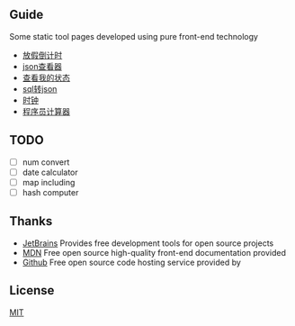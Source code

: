 ## Guide

Some static tool pages developed using pure front-end technology

- [放假倒计时](./holiday/)
- [json查看器](./json/)
- [查看我的状态](./mind/)
- [sql转json](./sql/)
- [时钟](./unicorn/clock/)
- [程序员计算器](./coder/)

## TODO

- [ ] num convert
- [ ] date calculator
- [ ] map including
- [ ] hash computer

## Thanks

- [JetBrains](https://jb.gg/OpenSourceSupport) Provides free development tools for open source projects
- [MDN](https://developer.mozilla.org/zh-CN/) Free open source high-quality front-end documentation provided
- [Github](https://github.com) Free open source code hosting service provided by

## License

[MIT](https://www.mit-license.org/)

